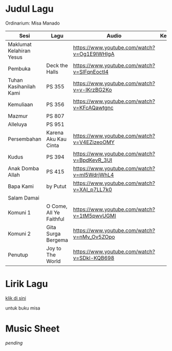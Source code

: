 # Judul Lagu

Ordinarium: Misa Manado

| Sesi                     | Lagu                    | Audio                                       | Key |
| ------------------------ | ----------------------- | ------------------------------------------- | --- |
| Maklumat Kelahiran Yesus |                         | https://www.youtube.com/watch?v=Og1E9IWHIgA |     |
| Pembuka                  | Deck the Halls          | https://www.youtube.com/watch?v=SIFqnEoctI4 |     |
| Tuhan Kasihanilah Kami   | PS 355                  | https://www.youtube.com/watch?v=v-IKrzBG2Ko |     |
| Kemuliaan                | PS 356                  | https://www.youtube.com/watch?v=KFcAQawtgnc |     |
| Mazmur                   | PS 807                  |                                             |     |
| Alleluya                 | PS 951                  |                                             |     |
| Persembahan              | Karena Aku Kau Cinta    | https://www.youtube.com/watch?v=V4EZizeoOMY |     |
| Kudus                    | PS 394                  | https://www.youtube.com/watch?v=BpdKevR_3UI |     |
| Anak Domba Allah         | PS 415                  | https://www.youtube.com/watch?v=ml5WdrjWhL4 |     |
| Bapa Kami                | by Putut                | https://www.youtube.com/watch?v=XAI_p7LL7k0 |     |
| Salam Damai              |                         |                                             |     |
| Komuni 1                 | O Come, All Ye Faithful | https://www.youtube.com/watch?v=1tM5pwvUGMI |     |
| Komuni 2                 | Gita Surga Bergema      | https://www.youtube.com/watch?v=nMv_Ov5ZOpo |     |
| Penutup                  | Joy to The World        | https://www.youtube.com/watch?v=SDkl-KQB698 |     |

# Lirik Lagu

[klik di sini](./lirik-lagu.md)

untuk buku misa

# Music Sheet

*pending*
